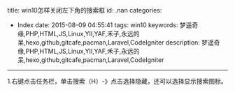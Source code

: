 title: win10怎样关闭左下角的搜索框
id: .nan
categories:
  - Index
date: 2015-08-09 04:55:41
tags: win10
keywords: 梦遥奇缘,PHP,HTML,JS,Linux,YII,YAF,禾子,永远的呆,hexo,github,gitcafe,pacman,Laravel,CodeIgniter
description: 梦遥奇缘,PHP,HTML,JS,Linux,YII,YAF,禾子,永远的呆,hexo,github,gitcafe,pacman,Laravel,CodeIgniter
---

1.右键点击任务栏，单击搜索（H）-》点击选择隐藏，还可以选择显示搜索图标。